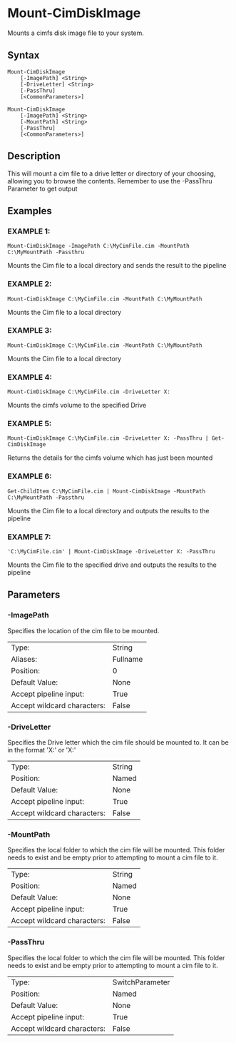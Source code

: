 # Mount-CimDiskImage        
        
Mounts a cimfs disk image file to your system. 

## Syntax

```
Mount-CimDiskImage  
    [-ImagePath] <String> 
    [-DriveLetter] <String> 
    [-PassThru]
    [<CommonParameters>]
```

```
Mount-CimDiskImage  
    [-ImagePath] <String> 
    [-MountPath] <String> 
    [-PassThru]
    [<CommonParameters>]
```

## Description
This will mount a cim file to a drive letter or directory of your choosing, allowing you to browse the contents. Remember to use the -PassThru Parameter to get output

## Examples

### EXAMPLE 1:

```
Mount-CimDiskImage -ImagePath C:\MyCimFile.cim -MountPath C:\MyMountPath -Passthru
```
Mounts the Cim file to a local directory and sends the result to the pipeline

### EXAMPLE 2:

```
Mount-CimDiskImage C:\MyCimFile.cim -MountPath C:\MyMountPath
```
Mounts the Cim file to a local directory


### EXAMPLE 3:

```
Mount-CimDiskImage C:\MyCimFile.cim -MountPath C:\MyMountPath
```
Mounts the Cim file to a local directory

### EXAMPLE 4:

```
Mount-CimDiskImage C:\MyCimFile.cim -DriveLetter X:
```

Mounts the cimfs volume to the specified Drive

### EXAMPLE 5:

```
Mount-CimDiskImage C:\MyCimFile.cim -DriveLetter X: -PassThru | Get-CimDiskImage
```

Returns the details for the cimfs volume which has just been mounted

### EXAMPLE 6:

```
Get-ChildItem C:\MyCimFile.cim | Mount-CimDiskImage -MountPath C:\MyMountPath -Passthru
```

Mounts the Cim file to a local directory and outputs the results to the pipeline

### EXAMPLE 7:

```
'C:\MyCimFile.cim' | Mount-CimDiskImage -DriveLetter X: -PassThru
```
Mounts the Cim file to the specified drive and outputs the results to the pipeline

## Parameters

### -ImagePath

Specifies the location of the cim file to be mounted.

|  | |
|---|---|
| Type:    | String |
| Aliases: | Fullname |
| Position: | 0 |
| Default Value: | None |
| Accept pipeline input: | True |
| Accept wildcard characters: | False |

### -DriveLetter

Specifies the Drive letter which the cim file should be mounted to.  It can be in the format 'X:' or 'X:\'


|  | |
|---|---|
| Type:    | String |
| Position: | Named |
| Default Value: | None |
| Accept pipeline input: | True |
| Accept wildcard characters: | False |

### -MountPath

Specifies the local folder to which the cim file will be mounted.  This folder needs to exist and be empty prior to attempting to mount a cim file to it.


|  | |
|---|---|
| Type:    | String |
| Position: | Named |
| Default Value: | None |
| Accept pipeline input: | True |
| Accept wildcard characters: | False |

### -PassThru

Specifies the local folder to which the cim file will be mounted.  This folder needs to exist and be empty prior to attempting to mount a cim file to it.


|  | |
|---|---|
| Type:    | SwitchParameter |
| Position: | Named |
| Default Value: | None |
| Accept pipeline input: | True |
| Accept wildcard characters: | False |
